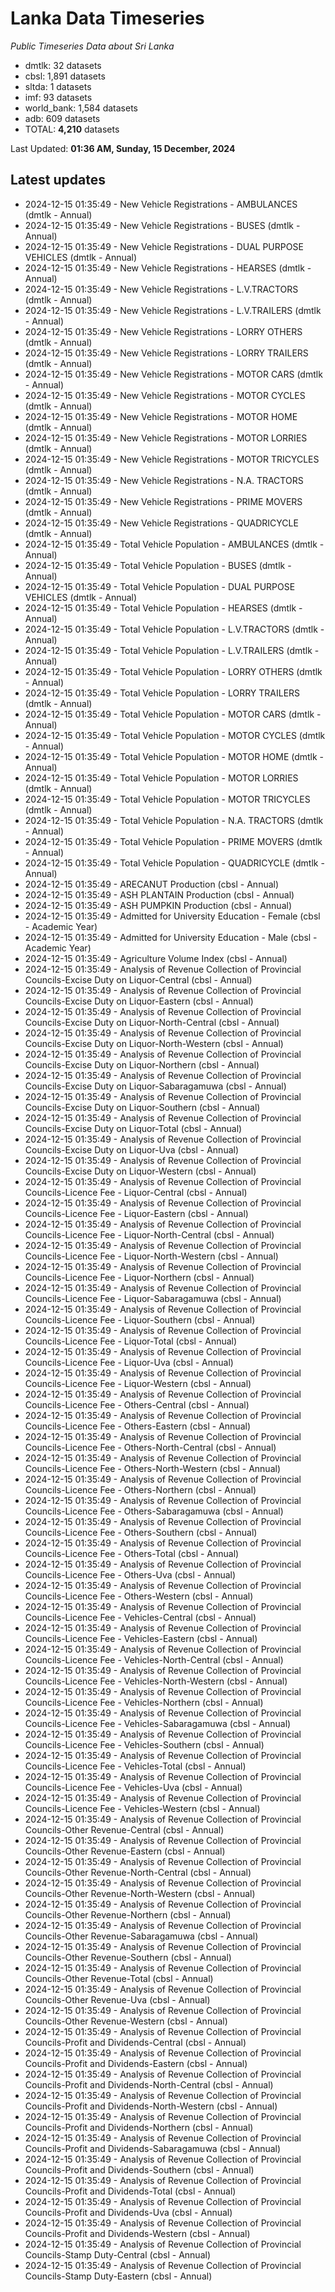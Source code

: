 # Lanka Data Timeseries
*Public Timeseries Data about Sri Lanka*

* dmtlk: 32 datasets
* cbsl: 1,891 datasets
* sltda: 1 datasets
* imf: 93 datasets
* world_bank: 1,584 datasets
* adb: 609 datasets
* TOTAL: **4,210** datasets

Last Updated: **01:36 AM, Sunday, 15 December, 2024**

## Latest updates

* 2024-12-15 01:35:49 - New Vehicle Registrations - AMBULANCES (dmtlk - Annual)
* 2024-12-15 01:35:49 - New Vehicle Registrations - BUSES (dmtlk - Annual)
* 2024-12-15 01:35:49 - New Vehicle Registrations - DUAL PURPOSE VEHICLES (dmtlk - Annual)
* 2024-12-15 01:35:49 - New Vehicle Registrations - HEARSES (dmtlk - Annual)
* 2024-12-15 01:35:49 - New Vehicle Registrations - L.V.TRACTORS (dmtlk - Annual)
* 2024-12-15 01:35:49 - New Vehicle Registrations - L.V.TRAILERS (dmtlk - Annual)
* 2024-12-15 01:35:49 - New Vehicle Registrations - LORRY OTHERS (dmtlk - Annual)
* 2024-12-15 01:35:49 - New Vehicle Registrations - LORRY TRAILERS (dmtlk - Annual)
* 2024-12-15 01:35:49 - New Vehicle Registrations - MOTOR CARS (dmtlk - Annual)
* 2024-12-15 01:35:49 - New Vehicle Registrations - MOTOR CYCLES (dmtlk - Annual)
* 2024-12-15 01:35:49 - New Vehicle Registrations - MOTOR HOME (dmtlk - Annual)
* 2024-12-15 01:35:49 - New Vehicle Registrations - MOTOR LORRIES (dmtlk - Annual)
* 2024-12-15 01:35:49 - New Vehicle Registrations - MOTOR TRICYCLES (dmtlk - Annual)
* 2024-12-15 01:35:49 - New Vehicle Registrations - N.A. TRACTORS (dmtlk - Annual)
* 2024-12-15 01:35:49 - New Vehicle Registrations - PRIME MOVERS (dmtlk - Annual)
* 2024-12-15 01:35:49 - New Vehicle Registrations - QUADRICYCLE (dmtlk - Annual)
* 2024-12-15 01:35:49 - Total Vehicle Population - AMBULANCES (dmtlk - Annual)
* 2024-12-15 01:35:49 - Total Vehicle Population - BUSES (dmtlk - Annual)
* 2024-12-15 01:35:49 - Total Vehicle Population - DUAL PURPOSE VEHICLES (dmtlk - Annual)
* 2024-12-15 01:35:49 - Total Vehicle Population - HEARSES (dmtlk - Annual)
* 2024-12-15 01:35:49 - Total Vehicle Population - L.V.TRACTORS (dmtlk - Annual)
* 2024-12-15 01:35:49 - Total Vehicle Population - L.V.TRAILERS (dmtlk - Annual)
* 2024-12-15 01:35:49 - Total Vehicle Population - LORRY OTHERS (dmtlk - Annual)
* 2024-12-15 01:35:49 - Total Vehicle Population - LORRY TRAILERS (dmtlk - Annual)
* 2024-12-15 01:35:49 - Total Vehicle Population - MOTOR CARS (dmtlk - Annual)
* 2024-12-15 01:35:49 - Total Vehicle Population - MOTOR CYCLES (dmtlk - Annual)
* 2024-12-15 01:35:49 - Total Vehicle Population - MOTOR HOME (dmtlk - Annual)
* 2024-12-15 01:35:49 - Total Vehicle Population - MOTOR LORRIES (dmtlk - Annual)
* 2024-12-15 01:35:49 - Total Vehicle Population - MOTOR TRICYCLES (dmtlk - Annual)
* 2024-12-15 01:35:49 - Total Vehicle Population - N.A. TRACTORS (dmtlk - Annual)
* 2024-12-15 01:35:49 - Total Vehicle Population - PRIME MOVERS (dmtlk - Annual)
* 2024-12-15 01:35:49 - Total Vehicle Population - QUADRICYCLE (dmtlk - Annual)
* 2024-12-15 01:35:49 - ARECANUT Production (cbsl - Annual)
* 2024-12-15 01:35:49 - ASH PLANTAIN Production (cbsl - Annual)
* 2024-12-15 01:35:49 - ASH PUMPKIN Production (cbsl - Annual)
* 2024-12-15 01:35:49 - Admitted for University Education - Female (cbsl - Academic Year)
* 2024-12-15 01:35:49 - Admitted for University Education - Male (cbsl - Academic Year)
* 2024-12-15 01:35:49 - Agriculture Volume Index (cbsl - Annual)
* 2024-12-15 01:35:49 - Analysis of Revenue Collection of Provincial Councils-Excise Duty on Liquor-Central (cbsl - Annual)
* 2024-12-15 01:35:49 - Analysis of Revenue Collection of Provincial Councils-Excise Duty on Liquor-Eastern (cbsl - Annual)
* 2024-12-15 01:35:49 - Analysis of Revenue Collection of Provincial Councils-Excise Duty on Liquor-North-Central (cbsl - Annual)
* 2024-12-15 01:35:49 - Analysis of Revenue Collection of Provincial Councils-Excise Duty on Liquor-North-Western (cbsl - Annual)
* 2024-12-15 01:35:49 - Analysis of Revenue Collection of Provincial Councils-Excise Duty on Liquor-Northern (cbsl - Annual)
* 2024-12-15 01:35:49 - Analysis of Revenue Collection of Provincial Councils-Excise Duty on Liquor-Sabaragamuwa (cbsl - Annual)
* 2024-12-15 01:35:49 - Analysis of Revenue Collection of Provincial Councils-Excise Duty on Liquor-Southern (cbsl - Annual)
* 2024-12-15 01:35:49 - Analysis of Revenue Collection of Provincial Councils-Excise Duty on Liquor-Total (cbsl - Annual)
* 2024-12-15 01:35:49 - Analysis of Revenue Collection of Provincial Councils-Excise Duty on Liquor-Uva (cbsl - Annual)
* 2024-12-15 01:35:49 - Analysis of Revenue Collection of Provincial Councils-Excise Duty on Liquor-Western (cbsl - Annual)
* 2024-12-15 01:35:49 - Analysis of Revenue Collection of Provincial Councils-Licence Fee - Liquor-Central (cbsl - Annual)
* 2024-12-15 01:35:49 - Analysis of Revenue Collection of Provincial Councils-Licence Fee - Liquor-Eastern (cbsl - Annual)
* 2024-12-15 01:35:49 - Analysis of Revenue Collection of Provincial Councils-Licence Fee - Liquor-North-Central (cbsl - Annual)
* 2024-12-15 01:35:49 - Analysis of Revenue Collection of Provincial Councils-Licence Fee - Liquor-North-Western (cbsl - Annual)
* 2024-12-15 01:35:49 - Analysis of Revenue Collection of Provincial Councils-Licence Fee - Liquor-Northern (cbsl - Annual)
* 2024-12-15 01:35:49 - Analysis of Revenue Collection of Provincial Councils-Licence Fee - Liquor-Sabaragamuwa (cbsl - Annual)
* 2024-12-15 01:35:49 - Analysis of Revenue Collection of Provincial Councils-Licence Fee - Liquor-Southern (cbsl - Annual)
* 2024-12-15 01:35:49 - Analysis of Revenue Collection of Provincial Councils-Licence Fee - Liquor-Total (cbsl - Annual)
* 2024-12-15 01:35:49 - Analysis of Revenue Collection of Provincial Councils-Licence Fee - Liquor-Uva (cbsl - Annual)
* 2024-12-15 01:35:49 - Analysis of Revenue Collection of Provincial Councils-Licence Fee - Liquor-Western (cbsl - Annual)
* 2024-12-15 01:35:49 - Analysis of Revenue Collection of Provincial Councils-Licence Fee - Others-Central (cbsl - Annual)
* 2024-12-15 01:35:49 - Analysis of Revenue Collection of Provincial Councils-Licence Fee - Others-Eastern (cbsl - Annual)
* 2024-12-15 01:35:49 - Analysis of Revenue Collection of Provincial Councils-Licence Fee - Others-North-Central (cbsl - Annual)
* 2024-12-15 01:35:49 - Analysis of Revenue Collection of Provincial Councils-Licence Fee - Others-North-Western (cbsl - Annual)
* 2024-12-15 01:35:49 - Analysis of Revenue Collection of Provincial Councils-Licence Fee - Others-Northern (cbsl - Annual)
* 2024-12-15 01:35:49 - Analysis of Revenue Collection of Provincial Councils-Licence Fee - Others-Sabaragamuwa (cbsl - Annual)
* 2024-12-15 01:35:49 - Analysis of Revenue Collection of Provincial Councils-Licence Fee - Others-Southern (cbsl - Annual)
* 2024-12-15 01:35:49 - Analysis of Revenue Collection of Provincial Councils-Licence Fee - Others-Total (cbsl - Annual)
* 2024-12-15 01:35:49 - Analysis of Revenue Collection of Provincial Councils-Licence Fee - Others-Uva (cbsl - Annual)
* 2024-12-15 01:35:49 - Analysis of Revenue Collection of Provincial Councils-Licence Fee - Others-Western (cbsl - Annual)
* 2024-12-15 01:35:49 - Analysis of Revenue Collection of Provincial Councils-Licence Fee - Vehicles-Central (cbsl - Annual)
* 2024-12-15 01:35:49 - Analysis of Revenue Collection of Provincial Councils-Licence Fee - Vehicles-Eastern (cbsl - Annual)
* 2024-12-15 01:35:49 - Analysis of Revenue Collection of Provincial Councils-Licence Fee - Vehicles-North-Central (cbsl - Annual)
* 2024-12-15 01:35:49 - Analysis of Revenue Collection of Provincial Councils-Licence Fee - Vehicles-North-Western (cbsl - Annual)
* 2024-12-15 01:35:49 - Analysis of Revenue Collection of Provincial Councils-Licence Fee - Vehicles-Northern (cbsl - Annual)
* 2024-12-15 01:35:49 - Analysis of Revenue Collection of Provincial Councils-Licence Fee - Vehicles-Sabaragamuwa (cbsl - Annual)
* 2024-12-15 01:35:49 - Analysis of Revenue Collection of Provincial Councils-Licence Fee - Vehicles-Southern (cbsl - Annual)
* 2024-12-15 01:35:49 - Analysis of Revenue Collection of Provincial Councils-Licence Fee - Vehicles-Total (cbsl - Annual)
* 2024-12-15 01:35:49 - Analysis of Revenue Collection of Provincial Councils-Licence Fee - Vehicles-Uva (cbsl - Annual)
* 2024-12-15 01:35:49 - Analysis of Revenue Collection of Provincial Councils-Licence Fee - Vehicles-Western (cbsl - Annual)
* 2024-12-15 01:35:49 - Analysis of Revenue Collection of Provincial Councils-Other Revenue-Central (cbsl - Annual)
* 2024-12-15 01:35:49 - Analysis of Revenue Collection of Provincial Councils-Other Revenue-Eastern (cbsl - Annual)
* 2024-12-15 01:35:49 - Analysis of Revenue Collection of Provincial Councils-Other Revenue-North-Central (cbsl - Annual)
* 2024-12-15 01:35:49 - Analysis of Revenue Collection of Provincial Councils-Other Revenue-North-Western (cbsl - Annual)
* 2024-12-15 01:35:49 - Analysis of Revenue Collection of Provincial Councils-Other Revenue-Northern (cbsl - Annual)
* 2024-12-15 01:35:49 - Analysis of Revenue Collection of Provincial Councils-Other Revenue-Sabaragamuwa (cbsl - Annual)
* 2024-12-15 01:35:49 - Analysis of Revenue Collection of Provincial Councils-Other Revenue-Southern (cbsl - Annual)
* 2024-12-15 01:35:49 - Analysis of Revenue Collection of Provincial Councils-Other Revenue-Total (cbsl - Annual)
* 2024-12-15 01:35:49 - Analysis of Revenue Collection of Provincial Councils-Other Revenue-Uva (cbsl - Annual)
* 2024-12-15 01:35:49 - Analysis of Revenue Collection of Provincial Councils-Other Revenue-Western (cbsl - Annual)
* 2024-12-15 01:35:49 - Analysis of Revenue Collection of Provincial Councils-Profit and Dividends-Central (cbsl - Annual)
* 2024-12-15 01:35:49 - Analysis of Revenue Collection of Provincial Councils-Profit and Dividends-Eastern (cbsl - Annual)
* 2024-12-15 01:35:49 - Analysis of Revenue Collection of Provincial Councils-Profit and Dividends-North-Central (cbsl - Annual)
* 2024-12-15 01:35:49 - Analysis of Revenue Collection of Provincial Councils-Profit and Dividends-North-Western (cbsl - Annual)
* 2024-12-15 01:35:49 - Analysis of Revenue Collection of Provincial Councils-Profit and Dividends-Northern (cbsl - Annual)
* 2024-12-15 01:35:49 - Analysis of Revenue Collection of Provincial Councils-Profit and Dividends-Sabaragamuwa (cbsl - Annual)
* 2024-12-15 01:35:49 - Analysis of Revenue Collection of Provincial Councils-Profit and Dividends-Southern (cbsl - Annual)
* 2024-12-15 01:35:49 - Analysis of Revenue Collection of Provincial Councils-Profit and Dividends-Total (cbsl - Annual)
* 2024-12-15 01:35:49 - Analysis of Revenue Collection of Provincial Councils-Profit and Dividends-Uva (cbsl - Annual)
* 2024-12-15 01:35:49 - Analysis of Revenue Collection of Provincial Councils-Profit and Dividends-Western (cbsl - Annual)
* 2024-12-15 01:35:49 - Analysis of Revenue Collection of Provincial Councils-Stamp Duty-Central (cbsl - Annual)
* 2024-12-15 01:35:49 - Analysis of Revenue Collection of Provincial Councils-Stamp Duty-Eastern (cbsl - Annual)